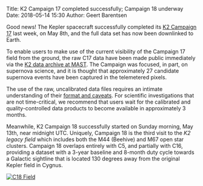 Title: K2 Campaign 17 completed successfully; Campaign 18 underway
Date: 2018-05-14 15:30
Author: Geert Barentsen

Good news! The Kepler spacecraft successfully completed its 
[K2 Campaign 17](k2-campaign-17-science-program-now-available.html) last week,
on May 8th, and the full data set has now been downlinked to Earth.

To enable users to make use of the current visibility of the Campaign 17 field
from the ground, the raw C17 data have been made public immediately
via the [K2 data archive at MAST](https://archive.stsci.edu/pub/k2/raw_cadence_data/c17/).
The Campaign was focused, in part, on supernova science,
and it is thought that approximately 27 candidate supernova events
have been captured in the telemetered pixels.

The use of the raw, uncalibrated data files requires an intimate understanding
of their [format and caveats](raw-data-for-k2-campaign-12-and-trappist-1-now-available.html).
For scientific investigations that are not time-critical,
we recommend that users wait for the calibrated and quality-controlled
data products to become available in approximately 3 months.  

Meanwhile, K2 Campaign 18 successfully started on Sunday morning,
May 13th, near midnight UTC. 
Uniquely, Campaign 18 is the third visit to the *K2 legacy field*
which includes both the M44 (Beehive) and M67 open star clusters.
Campaign 18 overlaps entirely with C5, and partially with C16,
providing a dataset with a 3-year baseline and 8-month duty cycle
towards a Galactic sightline that is located 130 degrees away from the original Kepler field in Cygnus.

<a href="images/k2/k2-c18-field.png"><img class="img-responsive" style="max-width:500px;" src="images/k2/k2-c18-field.png" alt="C18 Field"></a>
